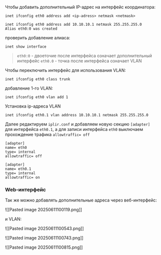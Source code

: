 Чтобы добавить дополнительный IP-адрес на интерфейс координатора:

```shell
inet ifconfig eth0 address add <ip-adress> netmask <netmask>
```

```shell
inet ifconfig eth0 address add 10.10.10.1 netmask 255.255.255.0
Alias eth0:0 was created
```

проверить добавление алиаса:

```shell
inet show interface
```

> `eth0:0` - двоеточие после интерфейса означает дополнительный интерфейс
> `eth0.0` - точка после интерфейса означает VLAN

Чтобы переключить интерфейс для использования VLAN:

```shell
inet ifconfig eth0 class trunk
```

добавление 1-го VLAN:

```shell
inet ifconfig eth0 vlan add 1
```

Установка ip-адреса VLAN

```shell
inet ifconfig eth0.1 vlan address 10.10.10.1 netmask 255.255.255.0
```

Далее редактируем `iplir.conf` и добавляем новую секцию `[adapter]` для интерфейса  `eth0.1`, а для записи интерфейса `eth0` выключаем прохождение трафика `allowtraffic= off`

```shell
[adapter]
name= eth0
type= internal
allowtraffic= off

[adapter]
name= eth0.1
type= internal
allowtraffic= on
```

### Web-интерфейс

Так же можно добавлять дополнительные адреса через веб-интерфейс:

![[Pasted image 20250611100119.png]]

и VLAN:

![[Pasted image 20250611100543.png]]

![[Pasted image 20250611100743.png]]

![[Pasted image 20250611100815.png]]




